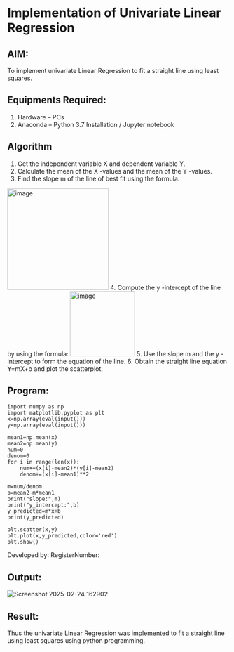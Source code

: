 # Implementation of Univariate Linear Regression
## AIM:
To implement univariate Linear Regression to fit a straight line using least squares.

## Equipments Required:
1. Hardware – PCs
2. Anaconda – Python 3.7 Installation / Jupyter notebook

## Algorithm
1. Get the independent variable X and dependent variable Y.
2. Calculate the mean of the X -values and the mean of the Y -values.
3. Find the slope m of the line of best fit using the formula. 
<img width="231" alt="image" src="https://user-images.githubusercontent.com/93026020/192078527-b3b5ee3e-992f-46c4-865b-3b7ce4ac54ad.png">
4. Compute the y -intercept of the line by using the formula:
<img width="148" alt="image" src="https://user-images.githubusercontent.com/93026020/192078545-79d70b90-7e9d-4b85-9f8b-9d7548a4c5a4.png">
5. Use the slope m and the y -intercept to form the equation of the line.
6. Obtain the straight line equation Y=mX+b and plot the scatterplot.

## Program:
```
import numpy as np
import matplotlib.pyplot as plt
x=np.array(eval(input()))
y=np.array(eval(input()))

mean1=np.mean(x)
mean2=np.mean(y)
num=0
denom=0
for i in range(len(x)):
    num+=(x[i]-mean2)*(y[i]-mean2)
    denom+=(x[i]-mean1)**2
    
m=num/denom
b=mean2-m*mean1
print("slope:",m)
print("y_intercept:",b)
y_predicted=m*x+b
print(y_predicted)

plt.scatter(x,y)
plt.plot(x,y_predicted,color='red')
plt.show()
```
Developed by: 
RegisterNumber:  


## Output:

![Screenshot 2025-02-24 162902](https://github.com/user-attachments/assets/4fd88b2f-d1fa-4bcd-a2ec-b2989044ada1)


## Result:
Thus the univariate Linear Regression was implemented to fit a straight line using least squares using python programming.
